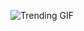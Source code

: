 ![Trending GIF](https://media2.giphy.com/media/v1.Y2lkPThiYjIxNzcyaDdocmN1N2ptdW5jMnI1b216NHRkZ3lpb2Y3b21saWtmaGM2czlqbiZlcD12MV9naWZzX3NlYXJjaCZjdD1n/NHUONhmbo448/giphy.gif)
